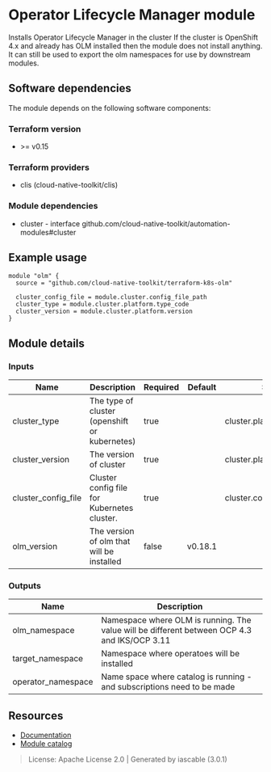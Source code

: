 # Operator Lifecycle Manager module

Installs Operator Lifecycle Manager in the cluster
If the cluster is OpenShift 4.x and already has OLM installed then the module does not install anything. It can still 
be used to export the olm namespaces for use by downstream modules.


## Software dependencies

The module depends on the following software components:

### Terraform version

- \>= v0.15

### Terraform providers


- clis (cloud-native-toolkit/clis)

### Module dependencies


- cluster - interface github.com/cloud-native-toolkit/automation-modules#cluster

## Example usage

```hcl
module "olm" {
  source = "github.com/cloud-native-toolkit/terraform-k8s-olm"

  cluster_config_file = module.cluster.config_file_path
  cluster_type = module.cluster.platform.type_code
  cluster_version = module.cluster.platform.version
}

```

## Module details

### Inputs

| Name | Description | Required | Default | Source |
|------|-------------|---------|----------|--------|
| cluster_type | The type of cluster (openshift or kubernetes) | true |  | cluster.platform.type_code |
| cluster_version | The version of cluster | true |  | cluster.platform.version |
| cluster_config_file | Cluster config file for Kubernetes cluster. | true |  | cluster.config_file_path |
| olm_version | The version of olm that will be installed | false | v0.18.1 |  |

### Outputs

| Name | Description |
|------|-------------|
| olm_namespace | Namespace where OLM is running. The value will be different between OCP 4.3 and IKS/OCP 3.11 |
| target_namespace | Namespace where operatoes will be installed |
| operator_namespace | Name space where catalog is running - and subscriptions need to be made |

## Resources

- [Documentation](https://operate.cloudnativetoolkit.dev)
- [Module catalog](https://modules.cloudnativetoolkit.dev)

> License: Apache License 2.0 | Generated by iascable (3.0.1)
